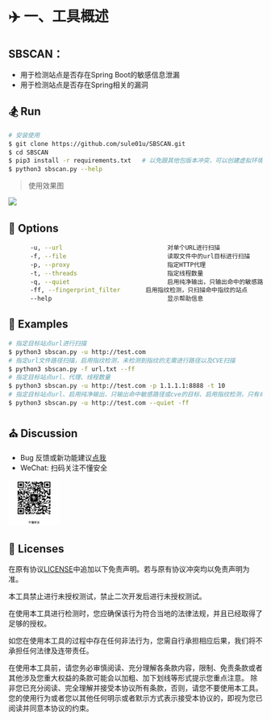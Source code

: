 # ✈️ 一、工具概述
## SBSCAN：
- 用于检测站点是否存在Spring Boot的敏感信息泄漏
- 用于检测站点是否存在Spring相关的漏洞

## 🏂 Run
```Bash
# 安装使用
$ git clone https://github.com/sule01u/SBSCAN.git
$ cd SBSCAN
$ pip3 install -r requirements.txt   # 以免跟其他包版本冲突，可以创建虚拟环境后安装项目依赖
$ python3 sbscan.py --help
```
> 使用效果图

![](https://p.ipic.vip/1j9o3a.png)


## 🎡 Options
```Bash
      -u, --url               				对单个URL进行扫描
      -f, --file              				读取文件中的url目标进行扫描
      -p, --proxy             				指定HTTP代理
      -t, --threads           				指定线程数量
      -q, --quiet             				启用纯净输出，只输出命中的敏感路径信息
      -ff, --fingerprint_filter       启用指纹检测，只扫描命中指纹的站点
      --help                  				显示帮助信息

```

## 🎨 Examples
```Bash
# 指定目标站点url进行扫描
$ python3 sbscan.py -u http://test.com
# 指定url文件路径扫描，启用指纹检测，未检测到指纹的无需进行路径以及CVE扫描
$ python3 sbscan.py -f url.txt --ff
# 指定目标站点url、代理、线程数量
$ python3 sbscan.py -u http://test.com -p 1.1.1.1:8888 -t 10
# 指定目标站点url、启用纯净输出，只输出命中敏感路径或cve的目标、启用指纹检测，只有命中指纹的才继续扫描
$ python3 sbscan.py -u http://test.com --quiet -ff
```

## ⛪ Discussion
* Bug 反馈或新功能建议[点我](https://github.com/sule01u/SBSCAN/issues)
* WeChat: 扫码关注不懂安全
<p>
    <img alt="QR-code" src="https://github.com/sule01u/BigTree975.github.io/blob/master/img/mine.png" width="20%" height="20%" style="max-width:100%;">
</p>

## 📑 Licenses

在原有协议[LICENSE](https://github.com/sule01u/SBSCAN/blob/master/LICENSE)中追加以下免责声明。若与原有协议冲突均以免责声明为准。

本工具禁止进行未授权测试，禁止二次开发后进行未授权测试。

在使用本工具进行检测时，您应确保该行为符合当地的法律法规，并且已经取得了足够的授权。

如您在使用本工具的过程中存在任何非法行为，您需自行承担相应后果，我们将不承担任何法律及连带责任。

在使用本工具前，请您务必审慎阅读、充分理解各条款内容，限制、免责条款或者其他涉及您重大权益的条款可能会以加粗、加下划线等形式提示您重点注意。 除非您已充分阅读、完全理解并接受本协议所有条款，否则，请您不要使用本工具。您的使用行为或者您以其他任何明示或者默示方式表示接受本协议的，即视为您已阅读并同意本协议的约束。
